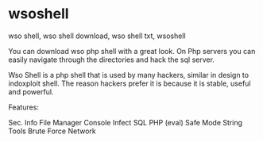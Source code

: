 # wsoshell
wso shell, wso shell download, wso shell txt, wsoshell


You can download wso php shell with a great look. On Php servers you can easily navigate through the directories and hack the sql server.

Wso Shell is a php shell that is used by many hackers, similar in design to indoxploit shell. The reason hackers prefer it is because it is stable, useful and powerful.

Features:

Sec. Info
File Manager
Console
Infect
SQL
PHP (eval)
Safe Mode
String Tools
Brute Force
Network

 
